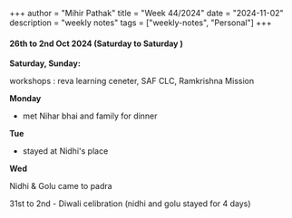 +++
author = "Mihir Pathak"
title = "Week 44/2024"
date = "2024-11-02"
description = "weekly notes"
tags = ["weekly-notes", "Personal"]
+++

#### 26th to 2nd Oct 2024 (Saturday to Saturday )

**Saturday, Sunday:**

workshops : reva learning ceneter, SAF CLC, Ramkrishna Mission 

**Monday**

- met Nihar bhai and family for dinner 

**Tue** 

- stayed at Nidhi's place 

**Wed**

Nidhi & Golu came to padra

31st to 2nd  - Diwali celibration (nidhi and golu stayed for 4 days)